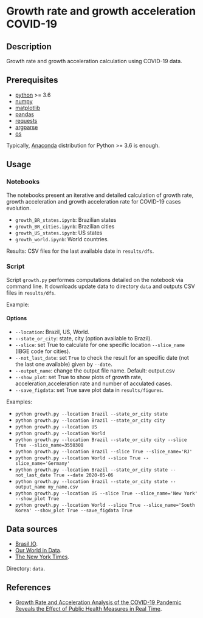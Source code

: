 # Growth rate and growth acceleration COVID-19

## Description

Growth rate and growth acceleration calculation using COVID-19 data.

## Prerequisites
- [python](https://www.python.org/) >= 3.6
- [numpy](https://www.numpy.org/)
- [matplotlib](https://matplotlib.org/)
- [pandas](https://pandas.pydata.org/)
- [requests](https://pypi.org/project/requests/)
- [argparse](https://docs.python.org/3/howto/argparse.html)
- [os](https://docs.python.org/3/library/os.html)

Typically, [Anaconda](https://www.anaconda.com/distribution/) distribution for Python >= 3.6 is enough. 

## Usage

### Notebooks

The notebooks present an iterative and detailed calculation of growth rate, growth acceleration and growth acceleration rate for COVID-19 cases evolution.

- `growth_BR_states.ipynb`: Brazilian states
- `growth_BR_cities.ipynb`: Brazilian cities
- `growth_US_states.ipynb`: US states
- `growth_world.ipynb`: World countries.

Results: CSV files for the last available date in `results/dfs`.


### Script

Script `growth.py` performes computations detailed on the notebook via command line. It downloads update data to directory `data` and outputs CSV files in `results/dfs`.

Example: 

#### Options

- `--location`: Brazil, US, World.
- `--state_or_city`: state, city (option available to Brazil).
- `--slice`: set True to calculate for one specific location `--slice_name` (IBGE code for cities).
- `--not_last_date`: set `True` to check the result for an specific date (not the last one available) given by `--date`.
- `--output_name`: change the output file name. Default: output.csv
- `--show_plot`: set True to show plots of growth rate, acceleration,acceleration rate and number of acculated cases.
- `--save_figdata`: set True save plot data in `results/figures`.

Examples: 
- `python growth.py --location Brazil --state_or_city state`
- `python growth.py --location Brazil --state_or_city city`
- `python growth.py --location US`
- `python growth.py --location World`
- `python growth.py --location Brazil --state_or_city city --slice True --slice_name=3550308` 
- `python growth.py --location Brazil --slice True --slice_name='RJ'`
- `python growth.py --location World --slice True --slice_name='Germany'`
- `python growth.py --location Brazil --state_or_city state --not_last_date True --date 2020-05-06`
- `python growth.py --location Brazil --state_or_city state --output_name my_name.csv`
- `python growth.py --location US --slice True --slice_name='New York' --show_plot True`
- `python growth.py --location World --slice True --slice_name='South Korea' --show_plot True --save_figdata True`



## Data sources
- [Brasil.IO](https://brasil.io/dataset/covid19/caso).
- [Our World in Data](https://ourworldindata.org/coronavirus).
- [The New York Times](https://github.com/nytimes/covid-19-data).

Directory: `data`.

## References
- [Growth Rate and Acceleration Analysis of the COVID-19 Pandemic Reveals the Effect of Public Health Measures in Real Time](https://www.frontiersin.org/articles/10.3389/fmed.2020.00247/full#h6).
